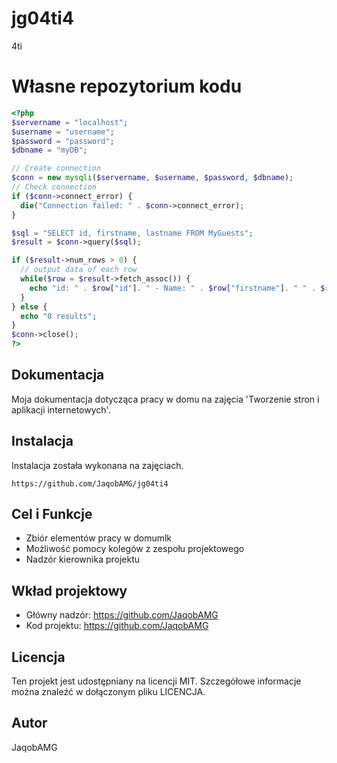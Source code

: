 # jg04ti4
4ti
# Własne repozytorium kodu
 
```php
<?php
$servername = "localhost";
$username = "username";
$password = "password";
$dbname = "myDB";

// Create connection
$conn = new mysqli($servername, $username, $password, $dbname);
// Check connection
if ($conn->connect_error) {
  die("Connection failed: " . $conn->connect_error);
}

$sql = "SELECT id, firstname, lastname FROM MyGuests";
$result = $conn->query($sql);

if ($result->num_rows > 0) {
  // output data of each row
  while($row = $result->fetch_assoc()) {
    echo "id: " . $row["id"]. " - Name: " . $row["firstname"]. " " . $row["lastname"]. "<br>";
  }
} else {
  echo "0 results";
}
$conn->close();
?>
```
 
## Dokumentacja
 
Moja dokumentacja dotycząca pracy w domu na zajęcia 'Tworzenie stron i aplikacji internetowych'.
 
## Instalacja
 
Instalacja została wykonana na zajęciach.

```
https://github.com/JaqobAMG/jg04ti4
```
 
## Cel i Funkcje
 
* Zbiór elementów pracy w domumlk
* Możliwość pomocy kolegów z zespołu projektowego
* Nadzór kierownika projektu
 
## Wkład projektowy
 
* Główny nadzór: https://github.com/JaqobAMG
* Kod projektu: https://github.com/JaqobAMG
 
## Licencja
 
Ten projekt jest udostępniany na licencji MIT. Szczegółowe informacje można znaleźć w dołączonym pliku LICENCJA.
 
## Autor
 
JaqobAMG
